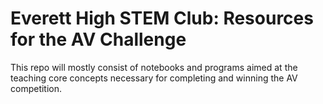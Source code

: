 # Everett High STEM Club: Resources for the AV Challenge

This repo will mostly consist of notebooks and programs aimed at the teaching core concepts necessary for completing and winning the AV competition.
